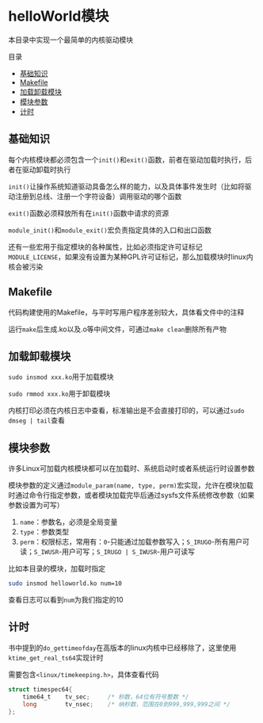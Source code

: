 # helloWorld模块

本目录中实现一个最简单的内核驱动模块

目录

- [基础知识](#基础知识)
- [Makefile](#makefile)
- [加载卸载模块](#加载卸载模块)
- [模块参数](#模块参数)
- [计时](#计时)

## 基础知识

每个内核模块都必须包含一个`init()`和`exit()`函数，前者在驱动加载时执行，后者在驱动卸载时执行

`init()`让操作系统知道驱动具备怎么样的能力，以及具体事件发生时（比如将驱动注册到总线、注册一个字符设备）调用驱动的哪个函数

`exit()`函数必须释放所有在`init()`函数中请求的资源

`module_init()`和`module_exit()`宏负责指定具体的入口和出口函数

还有一些宏用于指定模块的各种属性，比如必须指定许可证标记`MODULE_LICENSE`，如果没有设置为某种GPL许可证标记，那么加载模块时linux内核会被污染

## Makefile

代码构建使用的Makefile，与平时写用户程序差别较大，具体看文件中的注释

运行`make`后生成.ko以及.o等中间文件，可通过`make clean`删除所有产物

## 加载卸载模块

`sudo insmod xxx.ko`用于加载模块

`sudo rmmod xxx.ko`用于卸载模块

内核打印必须在内核日志中查看，标准输出是不会直接打印的，可以通过`sudo dmseg | tail`查看

## 模块参数

许多Linux可加载内核模块都可以在加载时、系统启动时或者系统运行时设置参数

模块参数的定义通过`module_param(name, type, perm)`宏实现，允许在模块加载时通过命令行指定参数，或者模块加载完毕后通过sysfs文件系统修改参数（如果参数设置为可写）

1. `name`：参数名，必须是全局变量
2. `type`：参数类型
3. `perm`：权限标志，常用有：`0`-只能通过加载参数写入；`S_IRUGO`-所有用户可读；`S_IWUSR`-用户可写；`S_IRUGO | S_IWUSR`-用户可读写

比如本目录的模块，加载时指定

```bash
sudo insmod helloworld.ko num=10
```

查看日志可以看到`num`为我们指定的10

## 计时

书中提到的`do_gettimeofday`在高版本的linux内核中已经移除了，这里使用`ktime_get_real_ts64`实现计时

需要包含`<linux/timekeeping.h>`，具体查看代码

```c
struct timespec64{
    time64_t    tv_sec;     /* 秒数，64位有符号整数 */
    long        tv_nsec;    /* 纳秒数，范围在0到999,999,999之间 */
};
```